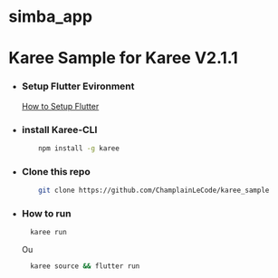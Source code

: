 # simba_app
# Karee Sample for Karee V2.1.1

- ### Setup Flutter Evironment
    [How to Setup Flutter](https://flutter.dev)
- ### install Karee-CLI
  ```bash
      npm install -g karee
  ```
- ### Clone this repo
    ```bash
        git clone https://github.com/ChamplainLeCode/karee_sample
    ```
- ### How to run
    ```bash
      karee run
    ```
    Ou
    ```bash
      karee source && flutter run
    ```